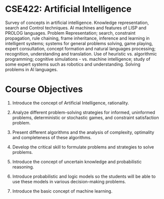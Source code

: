 # CSE422: Artificial Intelligence

<p>Survey of concepts in artificial intelligence. Knowledge representation, search and Control techniques. AI machines and features of LISP and PROLOG languages. Problem Representation; search, constraint propagation, rule chaining, frame inheritance, inference and learning in intelligent systems; systems for general problems solving, game playing, expert consultation, concept formation and natural languages processing; recognition, understanding and translation. Use of heuristic vs. algorithmic programming; cognitive simulations - vs. machine intelligence; study of some expert systems such as robotics and understanding. Solving problems in Al languages.</p>

# Course Objectives

1. Introduce the concept of Artificial Intelligence, rationality.

2. Analyze different problem-solving strategies for informed, uninformed problems, deterministic or stochastic games, and constraint satisfaction problem.

3. Present different algorithms and the analysis of complexity, optimality and completeness of these algorithms.

4. Develop the critical skill to formulate problems and strategies to solve problems.

5. Introduce the concept of uncertain knowledge and probabilistic reasoning.

6. Introduce probabilistic and logic models so the students will be able to use these models in various decision-making problems.

7. Introduce the basic concept of machine learning.
